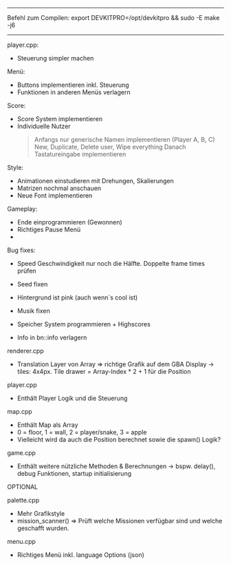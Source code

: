 ************************************************************************
Befehl zum Compilen: export DEVKITPRO=/opt/devkitpro && sudo -E make -j6
************************************************************************

player.cpp:
- Steuerung simpler machen

Menü:
- Buttons implementieren inkl. Steuerung
- Funktionen in anderen Menüs verlagern

Score:
- Score System implementieren 
- Individuelle Nutzer
    > Anfangs nur generische Namen implementieren (Player A, B, C)
    > New, Duplicate, Delete user, Wipe everything
    > Danach Tastatureingabe implementieren

Style:
- Animationen einstudieren mit Drehungen, Skalierungen
- Matrizen nochmal anschauen
- Neue Font implementieren

Gameplay:
- Ende einprogrammieren (Gewonnen)
- Richtiges Pause Menü
- 



Bug fixes:
- Speed Geschwindigkeit nur noch die Hälfte. Doppelte frame times prüfen
- Seed fixen
- Hintergrund ist pink (auch wenn`s cool ist)
- Musik fixen
- Speicher System programmieren + Highscores

- Info in bn::info verlagern










renderer.cpp
- Translation Layer von Array => richtige Grafik auf dem GBA Display
-> tiles: 4x4px. Tile drawer = Array-Index * 2 + 1 für die Position

player.cpp
- Enthält Player Logik und die Steuerung

map.cpp
- Enthält Map als Array
- 0 = floor, 1 = wall, 2 = player/snake, 3 = apple
- Vielleicht wird da auch die Position berechnet sowie die spawn() Logik?

game.cpp
- Enthält weitere nützliche Methoden & Berechnungen
-> bspw. delay(), debug Funktionen, startup initialisierung












OPTIONAL

palette.cpp
- Mehr Grafikstyle
- mission_scanner() => Prüft welche Missionen verfügbar sind und welche geschafft wurden.

menu.cpp
- Richtiges Menü inkl. language Options (json)


